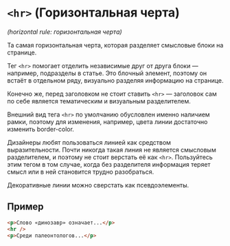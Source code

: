 # `<hr>` (Горизонтальная черта)

*(horizontal rule: горизонтальная черта)*

Та самая горизонтальная черта, которая разделяет смысловые блоки на странице.

Тег `<hr>` помогает отделить независимые друг от друга блоки — например, подразделы в статье. Это блочный элемент, поэтому он встаёт в отдельном ряду, визуально разделяя информацию на странице.

Конечно же, перед заголовком не стоит ставить `<hr>` — заголовок сам по себе является тематическим и визуальным разделителем.

Внешний вид тега `<hr>` по умолчанию обусловлен именно наличием рамки, поэтому для изменения, например, цвета линии достаточно изменить border-color.

Дизайнеры любят пользоваться линией как средством выразительности. Почти никогда такая линия не является смысловым разделителем, и поэтому не стоит верстать её как `<hr>`. Пользуйтесь этим тегом в том случае, когда без разделителя информация теряет смысл или в ней становится трудно разобраться.

Декоративные линии можно сверстать как псевдоэлементы.

## Пример

```html
<p>Слово «динозавр» означает...</p>
<hr />
<p>Среди палеонтологов...</p>
```

